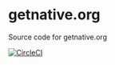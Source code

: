 # getnative.org

Source code for getnative.org

[![CircleCI](https://circleci.com/gh/hank-ehly/getnative.org.svg?style=svg&circle-token=c8cd7dd33921404431af97d9c9fab8c3714ec4fc)](https://circleci.com/gh/hank-ehly/getnative.org)
